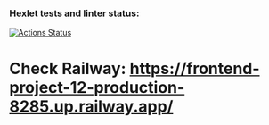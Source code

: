 ### Hexlet tests and linter status:
[![Actions Status](https://github.com/SonnyOnni/frontend-project-12/workflows/hexlet-check/badge.svg)](https://github.com/SonnyOnni/frontend-project-12/actions)

# Check Railway: https://frontend-project-12-production-8285.up.railway.app/